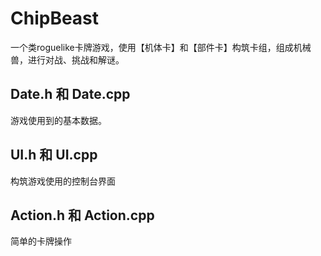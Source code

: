 # ChipBeast
一个类roguelike卡牌游戏，使用【机体卡】和【部件卡】构筑卡组，组成机械兽，进行对战、挑战和解谜。

## Date.h 和 Date.cpp
游戏使用到的基本数据。 

## UI.h 和 UI.cpp
构筑游戏使用的控制台界面
   
## Action.h 和 Action.cpp
简单的卡牌操作
